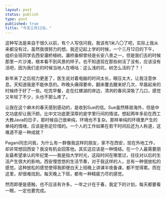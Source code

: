 ```yaml
--- 
layout: post
status: publish
type: post
published: true
title: "今天三月12日。"
---
```

这种写法是来自于很久以前，有个人写信问我，我该有1米八〇了吧，实际上我从来都没有过，虽然我很努力的想。我还记起上学的时候，一个三月12日的下午，组织全班同学去西安灞桥植树。灞桥垂柳曾经是长安八景之一，但是我们去的时候那里一片沙滩，根本看不到风景的样子。也不知道现在那些树活了没有，应该没有活吧，因为我们走的时候当地人在嘀咕：这么浅的坑，树怎么活的了？！

新年来了之后视力更差了，医生说对着电脑的时间太长，眼压太大，让我注意休息。天知道我是不能休息的。昨晚头痛得要命，翻来覆去醒来好几次，早晨起来的时候终于好了一些。吃完早餐，走在红螺湖的岸边，清冽的春风深吸了几口，感觉又年轻了不少，头也不那么疼了。

让我在这个麻木的春天感到感动的，是收到Sue的信。Sue虽然移居海外，但是中文功底却让我汗颜。比中文功底更深厚的是字里行间的情谊。想起两年多前在西工大教Java的日子，那时候自己很单纯，环境也不复杂。那样单纯的环境里产生的单纯的情绪，应该是弥足珍惜的。一个人的工作如果在若干时间后还为人称道，这难道不是一种成就？

Pagani同志问我，为什么有一群像我这样的朋友，家不在西安，现在外地工作，却非常想回西安？我没有机会回答他。其实这应该是一种情结。在一个人最需要朋友最希望承认的年纪里——我是指大学时光，这段时间在哪里过，往往对以后的生活产生很大的影响。西安慢悠悠的生活节奏，对于我这样的人，总有一种很放松的感觉。这种放松的感觉使得我即便白天上班晚上讲课半夜备课，都不觉得累。而在这里，却很难找到。每天晚上下班，都有一种精疲力尽的感觉。

然而即便是感触，也不应该有许多。一年之计在于春，我定下的计划，每天都要看一眼，一定也要完成。
